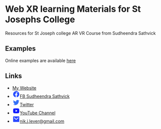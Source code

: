 # Web XR learning Materials for St Josephs College
Resources for St Joseph college AR VR Course from Sudheendra Sathvick

## Examples
Online examples are available [here](https://sathvick.com/webxr/)

## Links
- [My Website](http://sathvick.com)
- ![icon](assets/facebook.png)[FB Sudheendra Sathvick](https://www.facebook.com/sathvick)
- ![icon](assets/twitter.png)[Twitter](https://twitter.com/sathvick)
- ![icon](assets/youtube.png)[YouTube Channel](https://www.youtube.com/user/sathvick)
- ![icon](assets/mail.png)[nik.j.lever@gmail.com](mailto:sathvick@gmail.com)
